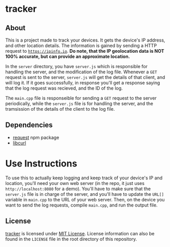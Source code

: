# tracker

## About
This is a project made to track your devices. It gets the device's IP address, and other location details.
The information is gained by sending a HTTP request to [`https://ipinfo.io`](https://ipinfo.io).
**Do note, that the IP geolocation data is NOT 100% accurate, but can provide an approximate location.**

In the `server` directory, you have `server.js` which is responsible for handling the server, and the modification of the log file.
Whenever a `GET` request is sent to the server, `server.js` will get the details of that client, and will log it.
If it goes successfully, in response you'll get a response saying that the log request was recieved, and the ID of the log.

The `main.cpp` file is responseible for sending a `GET` request to the server periodically, while the `server.js` file is for handling the server, and the tramsission of the details of the client to the log file.

## Dependencies
- [request](https://www.npmjs.com/package/request) npm package
- [libcurl](https://curl.se/libcurl/)

# Use Instructions
To use this to actually keep logging and keep track of your device's IP and location, you'll need your own web server (in the repo, it just uses `http://localhost:8080` for a demo). You'll have to make sure that the `server.js` file is in charge of the server, and you'll have to update the `URL[]` variable in `main.cpp` to the URL of your web server. Then, on the device you want to send the log requests, compile `main.cpp`, and run the output file.

## License
[tracker](https://github.com/johnmanjohnston/tracker) is licensed under [MIT License](https://opensource.org/licenses/MIT).
License information can also be found in the `LICENSE` file in the root directory of this repository.
